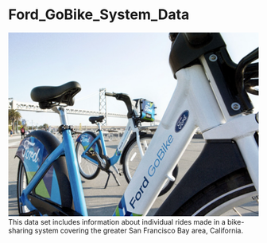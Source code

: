 # Ford_GoBike_System_Data
![Ford bikes](/ford.png)
This data set includes information about individual rides made in a bike-sharing system covering the greater San Francisco Bay area, California.
